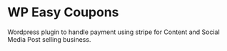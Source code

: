 # WP Easy Coupons

Wordpress plugin to handle payment using stripe for Content and Social Media Post selling business.
